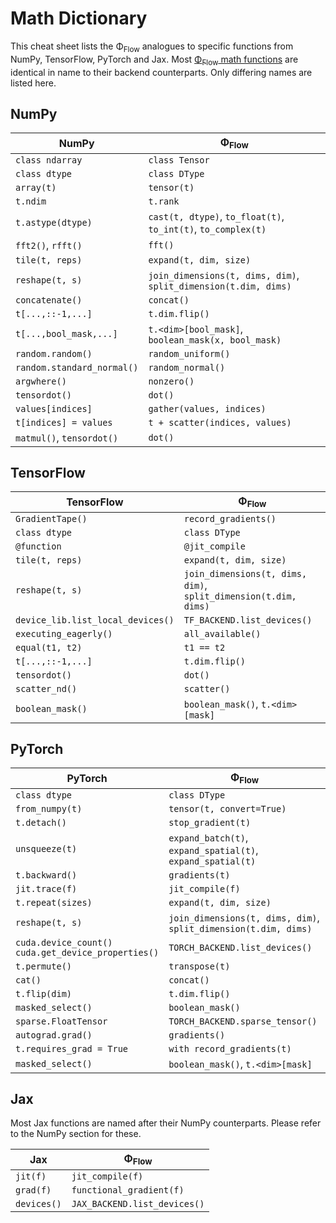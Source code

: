 # Math Dictionary
This cheat sheet lists the Φ<sub>Flow</sub> analogues to specific functions from NumPy, TensorFlow, PyTorch and Jax.
Most [Φ<sub>Flow</sub> math functions](phi/math/index.html) are identical in name to their backend counterparts.
Only differing names are listed here.


## NumPy

| NumPy                       | Φ<sub>Flow</sub>              |
|-----------------------------|----------------------------------------|
| `class ndarray`             | `class Tensor`              |
| `class dtype`               | `class DType`              |
| `array(t)`                  | `tensor(t)`              |
| `t.ndim`                    | `t.rank`              |
| `t.astype(dtype)`           | `cast(t, dtype)`, `to_float(t)`, `to_int(t)`, `to_complex(t)` |
| `fft2()`, `rfft()`          | `fft()` |
| `tile(t, reps)`             | `expand(t, dim, size)`     |
| `reshape(t, s)`             | `join_dimensions(t, dims, dim)`, `split_dimension(t.dim, dims)`     |
| `concatenate()`             | `concat()`     |
| `t[...,::-1,...]`           | `t.dim.flip()`     |
| `t[...,bool_mask,...]`      | `t.<dim>[bool_mask]`, `boolean_mask(x, bool_mask)`     |
| `random.random()`           | `random_uniform()`     |
| `random.standard_normal()`  | `random_normal()`     |
| `argwhere()`                | `nonzero()`     |
| `tensordot()`               | `dot()`     |
| `values[indices]`           | `gather(values, indices)`     |
| `t[indices] = values`       | `t + scatter(indices, values)`     |
| `matmul()`, `tensordot()`   | `dot()`     |


## TensorFlow

| TensorFlow                  | Φ<sub>Flow</sub>              |
|-----------------------------|----------------------------------------|
| `GradientTape()`            | `record_gradients()`                   |
| `class dtype`               | `class DType`              |
| `@function`                 | `@jit_compile`                |
| `tile(t, reps)`             | `expand(t, dim, size)`     |
| `reshape(t, s)`             | `join_dimensions(t, dims, dim)`, `split_dimension(t.dim, dims)`     |
| `device_lib.list_local_devices()` | `TF_BACKEND.list_devices()`     |
| `executing_eagerly()`       | `all_available()`     |
| `equal(t1, t2)`             | `t1 == t2`     |
| `t[...,::-1,...]`           | `t.dim.flip()`     |
| `tensordot()`               | `dot()`     |
| `scatter_nd()`              | `scatter()`     |
| `boolean_mask()`            | `boolean_mask()`, `t.<dim>[mask]`     |


## PyTorch

| PyTorch                     | Φ<sub>Flow</sub>               |
|-----------------------------|----------------------------------------|
| `class dtype`               | `class DType`              |
| `from_numpy(t)`             | `tensor(t, convert=True)`              |
| `t.detach()`                | `stop_gradient(t)`                     |
| `unsqueeze(t)`              | `expand_batch(t)`, `expand_spatial(t)`, `expand_spatial(t)` |
| `t.backward()`              | `gradients(t)` |
| `jit.trace(f)`              | `jit_compile(f)` |
| `t.repeat(sizes)`           | `expand(t, dim, size)`     |
| `reshape(t, s)`             | `join_dimensions(t, dims, dim)`, `split_dimension(t.dim, dims)`     |
| `cuda.device_count()` <br /> `cuda.get_device_properties()`  | `TORCH_BACKEND.list_devices()`     |
| `t.permute()`               | `transpose(t)`     |
| `cat()`                     | `concat()`     |
| `t.flip(dim)`               | `t.dim.flip()`     |
| `masked_select()`           | `boolean_mask()`     |
| `sparse.FloatTensor`        | `TORCH_BACKEND.sparse_tensor()`     |
| `autograd.grad()`           | `gradients()`     |
| `t.requires_grad = True`    | `with record_gradients(t)`     |
| `masked_select()       `    | `boolean_mask()`, `t.<dim>[mask]`     |


## Jax
Most Jax functions are named after their NumPy counterparts. Please refer to the NumPy section for these.

| Jax                         | Φ<sub>Flow</sub>               |
|-----------------------------|----------------------------------------|
| `jit(f)`                    | `jit_compile(f)`              |
| `grad(f)`                   | `functional_gradient(f)`     |
| `devices()`                 | `JAX_BACKEND.list_devices()`     |

